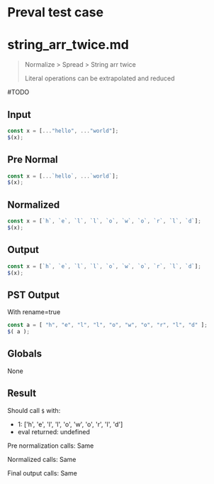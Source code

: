 # Preval test case

# string_arr_twice.md

> Normalize > Spread > String arr twice
>
> Literal operations can be extrapolated and reduced

#TODO

## Input

`````js filename=intro
const x = [..."hello", ..."world"];
$(x);
`````

## Pre Normal

`````js filename=intro
const x = [...`hello`, ...`world`];
$(x);
`````

## Normalized

`````js filename=intro
const x = [`h`, `e`, `l`, `l`, `o`, `w`, `o`, `r`, `l`, `d`];
$(x);
`````

## Output

`````js filename=intro
const x = [`h`, `e`, `l`, `l`, `o`, `w`, `o`, `r`, `l`, `d`];
$(x);
`````

## PST Output

With rename=true

`````js filename=intro
const a = [ "h", "e", "l", "l", "o", "w", "o", "r", "l", "d" ];
$( a );
`````

## Globals

None

## Result

Should call `$` with:
 - 1: ['h', 'e', 'l', 'l', 'o', 'w', 'o', 'r', 'l', 'd']
 - eval returned: undefined

Pre normalization calls: Same

Normalized calls: Same

Final output calls: Same

